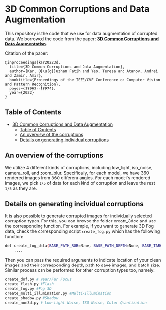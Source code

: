 # 3D Common Corruptions and Data Augmentation

This repository is the code that we use for data augmentation of corrupted data. We borrowed the code from the paper: [**3D Common Corruptions and Data Augmentation**](https://3dcommoncorruptions.epfl.ch/). 

Citation of the paper: 

```
@inproceedings{kar20223d,
  title={3D Common Corruptions and Data Augmentation},
  author={Kar, O{\u{g}}uzhan Fatih and Yeo, Teresa and Atanov, Andrei and Zamir, Amir},
  booktitle={Proceedings of the IEEE/CVF Conference on Computer Vision and Pattern Recognition},
  pages={18963--18974},
  year={2022}
}
```

## Table of Contents

- [3D Common Corruptions and Data Augmentation](#3d-common-corruptions-and-data-augmentation)
  - [Table of Contents](#table-of-contents)
  - [An overview of the corruptions](#an-overview-of-the-corruptions)
  - [Details on generating individual corruptions](#details-on-generating-individual-corruptions)


## An overview of the corruptions

We utilize 4 different kinds of corruptions, including low_light, iso_noise, camera_roll, and zoom_blur. Specifically, for each model, we have 360 rendered images from 360 different angles. For each model's rendered images, we pick `1/5` of data for each kind of corruption and leave the rest `1/5` as they are. 

## Details on generating individual corruptions

It is also possible to generate corrupted images for individually selected corruption types. For this, you can browse the folder create_3dcc and use the corresponding function. For example, if you want to generate 3D Fog data, check the corresponding script `create_fog.py` which has the following function:

```bash
def create_fog_data(BASE_PATH_RGB=None, BASE_PATH_DEPTH=None, BASE_TARGET_PATH=None, BATCH_SIZE=1):
    ....
```
Then you can pass the required arguments to indicate location of your clean images and their corresponding depth, path to save images, and batch size. Similar process can be performed for other corruption types too, namely:
```bash
create_dof.py # Near/Far Focus
create_flash.py #Flash
create_fog.py #Fog 3D
create_multi_illumination.py #Multi-Illumination
create_shadow.py #Shadow
create_non3d.py # Low-light Noise, ISO Noise, Color Quantization
```